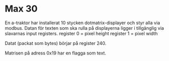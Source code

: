 # Max 30

En a-traktor har installerat 10 stycken dotmatrix-displayer och styr alla via modbus.
Datan för texten som ska rulla på displayerna ligger i tillgänglig via slavarnas input registers.
register 0 = pixel height
register 1 = pixel width

Datat (packat som bytes) börjar på register 240.

Matrisen på adress 0x19 har en flagga som text.
